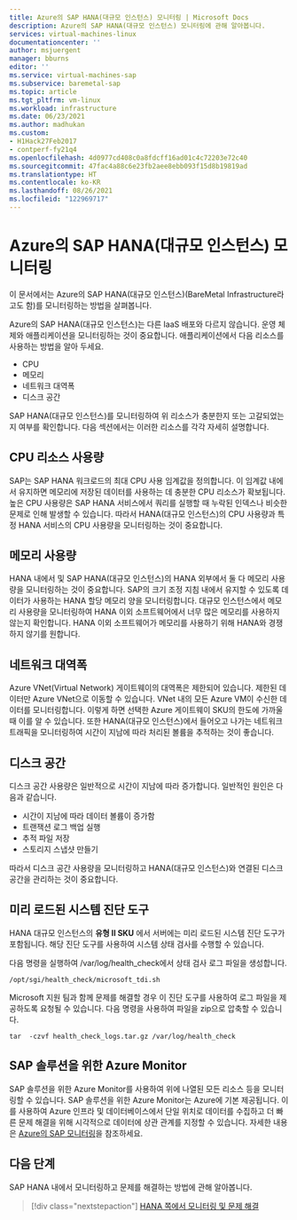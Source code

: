 ```yaml
---
title: Azure의 SAP HANA(대규모 인스턴스) 모니터링 | Microsoft Docs
description: Azure의 SAP HANA(대규모 인스턴스) 모니터링에 관해 알아봅니다.
services: virtual-machines-linux
documentationcenter: ''
author: msjuergent
manager: bburns
editor: ''
ms.service: virtual-machines-sap
ms.subservice: baremetal-sap
ms.topic: article
ms.tgt_pltfrm: vm-linux
ms.workload: infrastructure
ms.date: 06/23/2021
ms.author: madhukan
ms.custom:
- H1Hack27Feb2017
- contperf-fy21q4
ms.openlocfilehash: 4d0977cd408c0a8fdcff16ad01c4c72203e72c40
ms.sourcegitcommit: 47fac4a88c6e23fb2aee8ebb093f15d8b19819ad
ms.translationtype: HT
ms.contentlocale: ko-KR
ms.lasthandoff: 08/26/2021
ms.locfileid: "122969717"
---
```

# <a name="monitor-sap-hana-large-instances-on-azure"></a>Azure의 SAP HANA(대규모 인스턴스) 모니터링

이 문서에서는 Azure의 SAP HANA(대규모 인스턴스)(BareMetal Infrastructure라고도 함)를 모니터링하는 방법을 살펴봅니다.

Azure의 SAP HANA(대규모 인스턴스)는 다른 IaaS 배포와 다르지 않습니다. 운영 체제와 애플리케이션을 모니터링하는 것이 중요합니다. 애플리케이션에서 다음 리소스를 사용하는 방법을 알아 두세요.

- CPU
- 메모리
- 네트워크 대역폭
- 디스크 공간

SAP HANA(대규모 인스턴스)를 모니터링하여 위 리소스가 충분한지 또는 고갈되었는지 여부를 확인합니다. 다음 섹션에서는 이러한 리소스를 각각 자세히 설명합니다.

## <a name="cpu-resource-consumption"></a>CPU 리소스 사용량

SAP는 SAP HANA 워크로드의 최대 CPU 사용 임계값을 정의합니다. 이 임계값 내에서 유지하면 메모리에 저장된 데이터를 사용하는 데 충분한 CPU 리소스가 확보됩니다. 높은 CPU 사용량은 SAP HANA 서비스에서 쿼리를 실행할 때 누락된 인덱스나 비슷한 문제로 인해 발생할 수 있습니다. 따라서 HANA(대규모 인스턴스)의 CPU 사용량과 특정 HANA 서비스의 CPU 사용량을 모니터링하는 것이 중요합니다.

## <a name="memory-consumption"></a>메모리 사용량 

HANA 내에서 및 SAP HANA(대규모 인스턴스)의 HANA 외부에서 둘 다 메모리 사용량을 모니터링하는 것이 중요합니다. SAP의 크기 조정 지침 내에서 유지할 수 있도록 데이터가 사용하는 HANA 할당 메모리 양을 모니터링합니다. 대규모 인스턴스에서 메모리 사용량을 모니터링하여 HANA 이외 소프트웨어에서 너무 많은 메모리를 사용하지 않는지 확인합니다. HANA 이외 소프트웨어가 메모리를 사용하기 위해 HANA와 경쟁하지 않기를 원합니다.

## <a name="network-bandwidth"></a>네트워크 대역폭 

Azure VNet(Virtual Network) 게이트웨이의 대역폭은 제한되어 있습니다. 제한된 데이터만 Azure VNet으로 이동할 수 있습니다. VNet 내의 모든 Azure VM이 수신한 데이터를 모니터링합니다. 이렇게 하면 선택한 Azure 게이트웨이 SKU의 한도에 가까울 때 이를 알 수 있습니다. 또한 HANA(대규모 인스턴스)에서 들어오고 나가는 네트워크 트래픽을 모니터링하여 시간이 지남에 따라 처리된 볼륨을 추적하는 것이 좋습니다.

## <a name="disk-space"></a>디스크 공간

디스크 공간 사용량은 일반적으로 시간이 지남에 따라 증가합니다. 일반적인 원인은 다음과 같습니다.
- 시간이 지남에 따라 데이터 볼륨이 증가함
- 트랜잭션 로그 백업 실행
- 추적 파일 저장
- 스토리지 스냅샷 만들기 

따라서 디스크 공간 사용량을 모니터링하고 HANA(대규모 인스턴스)와 연결된 디스크 공간을 관리하는 것이 중요합니다.

## <a name="preloaded-system-diagnostic-tools"></a>미리 로드된 시스템 진단 도구

HANA 대규모 인스턴스의 **유형 II SKU** 에서 서버에는 미리 로드된 시스템 진단 도구가 포함됩니다. 해당 진단 도구를 사용하여 시스템 상태 검사를 수행할 수 있습니다.
 
다음 명령을 실행하여 /var/log/health_check에서 상태 검사 로그 파일을 생성합니다.

```
/opt/sgi/health_check/microsoft_tdi.sh
```
Microsoft 지원 팀과 함께 문제를 해결할 경우 이 진단 도구를 사용하여 로그 파일을 제공하도록 요청될 수 있습니다. 다음 명령을 사용하여 파일을 zip으로 압축할 수 있습니다.

```
tar  -czvf health_check_logs.tar.gz /var/log/health_check
```

## <a name="azure-monitor-for-sap-solutions"></a>SAP 솔루션을 위한 Azure Monitor

SAP 솔루션을 위한 Azure Monitor를 사용하여 위에 나열된 모든 리소스 등을 모니터링할 수 있습니다. SAP 솔루션을 위한 Azure Monitor는 Azure에 기본 제공됩니다. 이를 사용하여 Azure 인프라 및 데이터베이스에서 단일 위치로 데이터를 수집하고 더 빠른 문제 해결을 위해 시각적으로 데이터에 상관 관계를 지정할 수 있습니다. 자세한 내용은 [Azure의 SAP 모니터링](../../../virtual-machines/workloads/sap/monitor-sap-on-azure.md)을 참조하세요.

## <a name="next-steps"></a>다음 단계

SAP HANA 내에서 모니터링하고 문제를 해결하는 방법에 관해 알아봅니다.

> [!div class="nextstepaction"]
> [HANA 쪽에서 모니터링 및 문제 해결](hana-monitor-troubleshoot.md)
